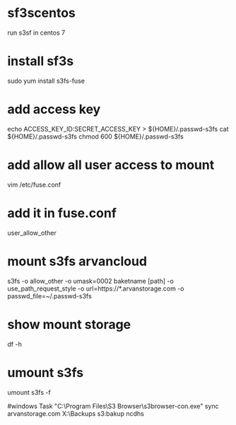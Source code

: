 # sf3scentos
run s3sf in centos 7 

# install sf3s
sudo yum install s3fs-fuse
# add access key
echo ACCESS_KEY_ID:SECRET_ACCESS_KEY > ${HOME}/.passwd-s3fs
cat ${HOME}/.passwd-s3fs
chmod 600 ${HOME}/.passwd-s3fs
# add allow all user access to mount 
vim /etc/fuse.conf
# add it in fuse.conf
user_allow_other

# mount s3fs arvancloud
s3fs -o allow_other -o umask=0002 baketname [path] -o use_path_request_style -o url=https://*.arvanstorage.com -o passwd_file=~/.passwd-s3fs

# show mount storage
df -h 

# umount s3fs 
umount s3fs -f

#windows Task
"C:\Program Files\S3 Browser\s3browser-con.exe" sync arvanstorage.com X:\Backups s3:bakup ncdhs
